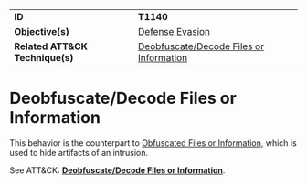 |||
|---------|------------------------|
|**ID**|**T1140**|
|**Objective(s)**| [Defense Evasion](https://github.com/MAECProject/malware-behaviors/tree/master/defense-evasion)|
|**Related ATT&CK Technique(s)**|[Deobfuscate/Decode Files or Information](https://attack.mitre.org/techniques/T1140)|


Deobfuscate/Decode Files or Information
=======================================
This behavior is the counterpart to [Obfuscated Files or Information](https://github.com/MAECProject/malware-behaviors/blob/master/defense-evasion/obfuscate-files.md), which is used to hide artifacts of an intrusion. 

See ATT&CK: [**Deobfuscate/Decode Files or Information**](https://attack.mitre.org/techniques/T1140).
